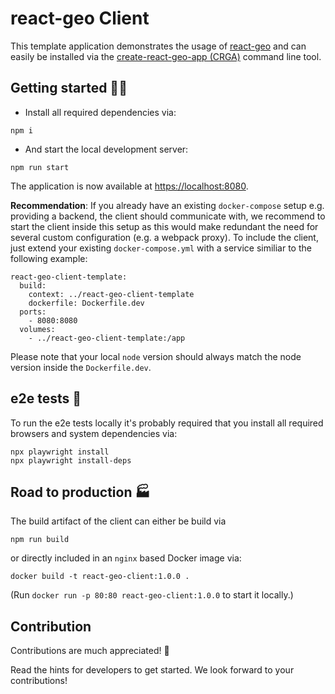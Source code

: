 # react-geo Client

This template application demonstrates the usage of [react-geo](https://github.com/terrestris/react-geo)
and can easily be installed via the [create-react-geo-app (CRGA)](https://github.com/terrestris/create-react-geo-app)
command line tool.

## Getting started 🧑‍💻

- Install all required dependencies via:

```
npm i
```

- And start the local development server:

```
npm run start
```

The application is now available at [https://localhost:8080](https://localhost:8080).

**Recommendation**: If you already have an existing `docker-compose` setup e.g. providing
a backend, the client should communicate with, we recommend to start the client inside this
setup as this would make redundant the need for several custom configuration
(e.g. a webpack proxy).
To include the client, just extend your existing `docker-compose.yml` with a service similiar
to the following example:

```
react-geo-client-template:
  build:
    context: ../react-geo-client-template
    dockerfile: Dockerfile.dev
  ports:
    - 8080:8080
  volumes:
    - ../react-geo-client-template:/app
```

Please note that your local `node` version should always match the node version inside
the `Dockerfile.dev`.

## e2e tests 🧪

To run the e2e tests locally it's probably required that you install all required browsers and
system dependencies via:

```
npx playwright install
npx playwright install-deps
```

## Road to production 🏭

The build artifact of the client can either be build via

```
npm run build
```

or directly included in an `nginx` based Docker image via:

```
docker build -t react-geo-client:1.0.0 .
```

(Run `docker run -p 80:80 react-geo-client:1.0.0` to start it locally.)

## Contribution

Contributions are much appreciated! 🥳

Read the hints for developers to get started. We look forward to your contributions!
